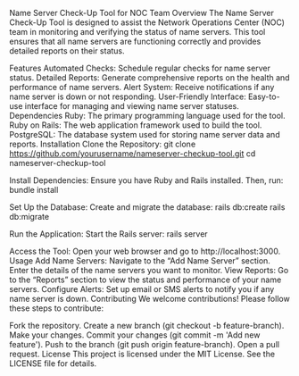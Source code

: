Name Server Check-Up Tool for NOC Team
Overview
The Name Server Check-Up Tool is designed to assist the Network Operations Center (NOC) team in monitoring and verifying the status of name servers. This tool ensures that all name servers are functioning correctly and provides detailed reports on their status.

Features
Automated Checks: Schedule regular checks for name server status.
Detailed Reports: Generate comprehensive reports on the health and performance of name servers.
Alert System: Receive notifications if any name server is down or not responding.
User-Friendly Interface: Easy-to-use interface for managing and viewing name server statuses.
Dependencies
Ruby: The primary programming language used for the tool.
Ruby on Rails: The web application framework used to build the tool.
PostgreSQL: The database system used for storing name server data and reports.
Installation
Clone the Repository:
git clone https://github.com/yourusername/nameserver-checkup-tool.git
cd nameserver-checkup-tool

Install Dependencies: Ensure you have Ruby and Rails installed. Then, run:
bundle install

Set Up the Database: Create and migrate the database:
rails db:create
rails db:migrate

Run the Application: Start the Rails server:
rails server

Access the Tool: Open your web browser and go to http://localhost:3000.
Usage
Add Name Servers:
Navigate to the “Add Name Server” section.
Enter the details of the name servers you want to monitor.
View Reports:
Go to the “Reports” section to view the status and performance of your name servers.
Configure Alerts:
Set up email or SMS alerts to notify you if any name server is down.
Contributing
We welcome contributions! Please follow these steps to contribute:

Fork the repository.
Create a new branch (git checkout -b feature-branch).
Make your changes.
Commit your changes (git commit -m 'Add new feature').
Push to the branch (git push origin feature-branch).
Open a pull request.
License
This project is licensed under the MIT License. See the LICENSE file for details.


